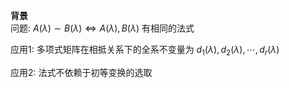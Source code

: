 **背景**  
问题:  $A(\lambda)\sim B(\lambda)\Leftrightarrow A(\lambda),B(\lambda)$ 有相同的法式  
  
应用1: 多项式矩阵在相抵关系下的全系不变量为 $d_1(\lambda),d_2(\lambda),\cdots,d_r(\lambda)$  
  
应用2: 法式不依赖于初等变换的选取  

